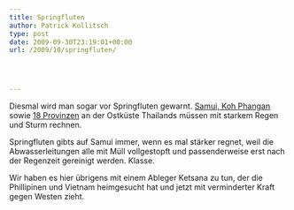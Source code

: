 ```yaml
---
title: Springfluten
author: Patrick Kollitsch
type: post
date: 2009-09-30T23:19:01+00:00
url: /2009/10/springfluten/




---
```

Diesmal wird man sogar vor Springfluten gewarnt. [Samui, Koh Phangan][1] sowie [18 Provinzen][2] an der Ostküste Thailands müssen mit starkem Regen und Sturm rechnen. 

Springfluten gibts auf Samui immer, wenn es mal stärker regnet, weil die Abwasserleitungen alle mit Müll vollgestopft und passenderweise erst nach der Regenzeit gereinigt werden. Klasse.

Wir haben es hier übrigens mit einem Ableger Ketsana zu tun, der die Phillipinen und Vietnam heimgesucht hat und jetzt mit verminderter Kraft gegen Westen zieht.

 [1]: http://www.nationmultimedia.com/news/30113520/Tourists-on-Samui-Pha-Ngan-islands-warned-of-flash
 [2]: http://www.nationmultimedia.com/breakingnews/30113164/18-provinces-warned-of-flash-foods-because-of-Kets